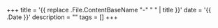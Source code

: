 +++
title = '{{ replace .File.ContentBaseName "-" " " | title }}'
date = '{{ .Date }}'
description = ""
tags = []
+++
